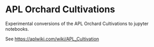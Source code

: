 # APL Orchard Cultivations

Experimental conversions of the APL Orchard Cultivations to jupyter notebooks.

See https://aplwiki.com/wiki/APL_Cultivation



